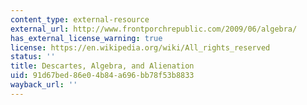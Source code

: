 ```yaml
---
content_type: external-resource
external_url: http://www.frontporchrepublic.com/2009/06/algebra/
has_external_license_warning: true
license: https://en.wikipedia.org/wiki/All_rights_reserved
status: ''
title: Descartes, Algebra, and Alienation
uid: 91d67bed-86e0-4b84-a696-bb78f53b8833
wayback_url: ''
---
```

